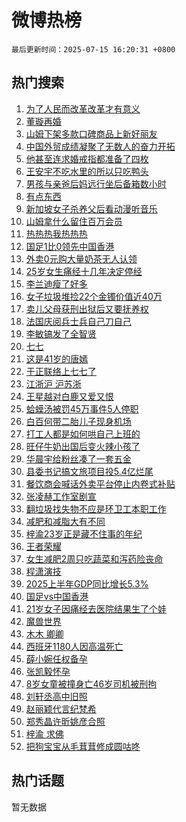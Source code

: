 # 微博热榜

`最后更新时间：2025-07-15 16:20:31 +0800`

## 热门搜索

1. [为了人民而改革改革才有意义](https://m.weibo.cn/search?containerid=100103type%3D1%26t%3D10%26q%3D%23%E4%B8%BA%E4%BA%86%E4%BA%BA%E6%B0%91%E8%80%8C%E6%94%B9%E9%9D%A9%E6%94%B9%E9%9D%A9%E6%89%8D%E6%9C%89%E6%84%8F%E4%B9%89%23&stream_entry_id=51&isnewpage=1&extparam=seat%3D1%26dgr%3D0%26filter_type%3Drealtimehot%26stream_entry_id%3D51%26c_type%3D51%26q%3D%2523%25E4%25B8%25BA%25E4%25BA%2586%25E4%25BA%25BA%25E6%25B0%2591%25E8%2580%258C%25E6%2594%25B9%25E9%259D%25A9%25E6%2594%25B9%25E9%259D%25A9%25E6%2589%258D%25E6%259C%2589%25E6%2584%258F%25E4%25B9%2589%2523%26pos%3D0%26cate%3D10103%26display_time%3D1752567630%26pre_seqid%3D17525676303220056884)
1. [董璇再婚](https://m.weibo.cn/search?containerid=100103type%3D1%26t%3D10%26q%3D%E8%91%A3%E7%92%87%E5%86%8D%E5%A9%9A&stream_entry_id=31&isnewpage=1&extparam=seat%3D1%26filter_type%3Drealtimehot%26pos%3D0%26c_type%3D31%26flag%3D1%26cate%3D5001%26dgr%3D0%26band_rank%3D1%26stream_entry_id%3D31%26realpos%3D1%26q%3D%25E8%2591%25A3%25E7%2592%2587%25E5%2586%258D%25E5%25A9%259A%26lcate%3D5001%26display_time%3D1752567630%26pre_seqid%3D17525676303220056884)
1. [山姆下架多款口碑商品上新好丽友](https://m.weibo.cn/search?containerid=100103type%3D1%26t%3D10%26q%3D%23%E5%B1%B1%E5%A7%86%E4%B8%8B%E6%9E%B6%E5%A4%9A%E6%AC%BE%E5%8F%A3%E7%A2%91%E5%95%86%E5%93%81%E4%B8%8A%E6%96%B0%E5%A5%BD%E4%B8%BD%E5%8F%8B%23&stream_entry_id=31&isnewpage=1&extparam=seat%3D1%26filter_type%3Drealtimehot%26pos%3D1%26c_type%3D31%26flag%3D2%26cate%3D5001%26dgr%3D0%26band_rank%3D2%26stream_entry_id%3D31%26realpos%3D2%26q%3D%2523%25E5%25B1%25B1%25E5%25A7%2586%25E4%25B8%258B%25E6%259E%25B6%25E5%25A4%259A%25E6%25AC%25BE%25E5%258F%25A3%25E7%25A2%2591%25E5%2595%2586%25E5%2593%2581%25E4%25B8%258A%25E6%2596%25B0%25E5%25A5%25BD%25E4%25B8%25BD%25E5%258F%258B%2523%26lcate%3D5001%26display_time%3D1752567630%26pre_seqid%3D17525676303220056884)
1. [中国外贸成绩凝聚了无数人的奋力开拓](https://m.weibo.cn/search?containerid=100103type%3D1%26t%3D10%26q%3D%23%E4%B8%AD%E5%9B%BD%E5%A4%96%E8%B4%B8%E6%88%90%E7%BB%A9%E5%87%9D%E8%81%9A%E4%BA%86%E6%97%A0%E6%95%B0%E4%BA%BA%E7%9A%84%E5%A5%8B%E5%8A%9B%E5%BC%80%E6%8B%93%23&stream_entry_id=31&isnewpage=1&extparam=seat%3D1%26filter_type%3Drealtimehot%26pos%3D2%26c_type%3D31%26flag%3D0%26cate%3D5001%26dgr%3D0%26band_rank%3D3%26stream_entry_id%3D31%26realpos%3D3%26q%3D%2523%25E4%25B8%25AD%25E5%259B%25BD%25E5%25A4%2596%25E8%25B4%25B8%25E6%2588%2590%25E7%25BB%25A9%25E5%2587%259D%25E8%2581%259A%25E4%25BA%2586%25E6%2597%25A0%25E6%2595%25B0%25E4%25BA%25BA%25E7%259A%2584%25E5%25A5%258B%25E5%258A%259B%25E5%25BC%2580%25E6%258B%2593%2523%26lcate%3D5001%26display_time%3D1752567630%26pre_seqid%3D17525676303220056884)
1. [他甚至连求婚戒指都准备了四枚](https://m.weibo.cn/search?containerid=100103type%3D1%26t%3D10%26q%3D%E4%BB%96%E7%94%9A%E8%87%B3%E8%BF%9E%E6%B1%82%E5%A9%9A%E6%88%92%E6%8C%87%E9%83%BD%E5%87%86%E5%A4%87%E4%BA%86%E5%9B%9B%E6%9E%9A&stream_entry_id=31&isnewpage=1&extparam=seat%3D1%26filter_type%3Drealtimehot%26pos%3D3%26c_type%3D31%26flag%3D2%26cate%3D5001%26dgr%3D0%26band_rank%3D4%26stream_entry_id%3D31%26realpos%3D4%26q%3D%25E4%25BB%2596%25E7%2594%259A%25E8%2587%25B3%25E8%25BF%259E%25E6%25B1%2582%25E5%25A9%259A%25E6%2588%2592%25E6%258C%2587%25E9%2583%25BD%25E5%2587%2586%25E5%25A4%2587%25E4%25BA%2586%25E5%259B%259B%25E6%259E%259A%26lcate%3D5001%26display_time%3D1752567630%26pre_seqid%3D17525676303220056884)
1. [王安宇不吃水里的所以只吃鸭头](https://m.weibo.cn/search?containerid=100103type%3D1%26t%3D10%26q%3D%23%E7%8E%8B%E5%AE%89%E5%AE%87%E4%B8%8D%E5%90%83%E6%B0%B4%E9%87%8C%E7%9A%84%E6%89%80%E4%BB%A5%E5%8F%AA%E5%90%83%E9%B8%AD%E5%A4%B4%23&stream_entry_id=31&isnewpage=1&extparam=seat%3D1%26filter_type%3Drealtimehot%26pos%3D4%26c_type%3D31%26flag%3D2%26cate%3D5001%26dgr%3D0%26band_rank%3D5%26stream_entry_id%3D31%26realpos%3D5%26q%3D%2523%25E7%258E%258B%25E5%25AE%2589%25E5%25AE%2587%25E4%25B8%258D%25E5%2590%2583%25E6%25B0%25B4%25E9%2587%258C%25E7%259A%2584%25E6%2589%2580%25E4%25BB%25A5%25E5%258F%25AA%25E5%2590%2583%25E9%25B8%25AD%25E5%25A4%25B4%2523%26lcate%3D5001%26display_time%3D1752567630%26pre_seqid%3D17525676303220056884)
1. [男孩与亲爸后妈远行坐后备箱数小时](https://m.weibo.cn/search?containerid=100103type%3D1%26t%3D10%26q%3D%23%E7%94%B7%E5%AD%A9%E4%B8%8E%E4%BA%B2%E7%88%B8%E5%90%8E%E5%A6%88%E8%BF%9C%E8%A1%8C%E5%9D%90%E5%90%8E%E5%A4%87%E7%AE%B1%E6%95%B0%E5%B0%8F%E6%97%B6%23&stream_entry_id=31&isnewpage=1&extparam=seat%3D1%26filter_type%3Drealtimehot%26pos%3D5%26c_type%3D31%26flag%3D1%26cate%3D5001%26dgr%3D0%26band_rank%3D6%26stream_entry_id%3D31%26realpos%3D6%26q%3D%2523%25E7%2594%25B7%25E5%25AD%25A9%25E4%25B8%258E%25E4%25BA%25B2%25E7%2588%25B8%25E5%2590%258E%25E5%25A6%2588%25E8%25BF%259C%25E8%25A1%258C%25E5%259D%2590%25E5%2590%258E%25E5%25A4%2587%25E7%25AE%25B1%25E6%2595%25B0%25E5%25B0%258F%25E6%2597%25B6%2523%26lcate%3D5001%26display_time%3D1752567630%26pre_seqid%3D17525676303220056884)
1. [有点东西](https://m.weibo.cn/search?containerid=100103type%3D1%26t%3D10%26q%3D%23%E6%9C%89%E7%82%B9%E4%B8%9C%E8%A5%BF%23&stream_entry_id=31&isnewpage=1&extparam=seat%3D1%26lcate%3D5001%26pos%3D6%26c_type%3D31%26cate%3D5001%26dgr%3D0%26band_rank%3D7%26stream_entry_id%3D31%26filter_type%3Drealtimehot%26q%3D%2523%25E6%259C%2589%25E7%2582%25B9%25E4%25B8%259C%25E8%25A5%25BF%2523%26adid%3D293748%26is_ad_pos%3D1%26display_time%3D1752567630%26pre_seqid%3D17525676303220056884)
1. [新加坡女子杀养父后看动漫听音乐](https://m.weibo.cn/search?containerid=100103type%3D1%26t%3D10%26q%3D%23%E6%96%B0%E5%8A%A0%E5%9D%A1%E5%A5%B3%E5%AD%90%E6%9D%80%E5%85%BB%E7%88%B6%E5%90%8E%E7%9C%8B%E5%8A%A8%E6%BC%AB%E5%90%AC%E9%9F%B3%E4%B9%90%23&stream_entry_id=31&isnewpage=1&extparam=seat%3D1%26filter_type%3Drealtimehot%26pos%3D7%26c_type%3D31%26flag%3D0%26cate%3D5001%26dgr%3D0%26band_rank%3D7%26stream_entry_id%3D31%26realpos%3D7%26q%3D%2523%25E6%2596%25B0%25E5%258A%25A0%25E5%259D%25A1%25E5%25A5%25B3%25E5%25AD%2590%25E6%259D%2580%25E5%2585%25BB%25E7%2588%25B6%25E5%2590%258E%25E7%259C%258B%25E5%258A%25A8%25E6%25BC%25AB%25E5%2590%25AC%25E9%259F%25B3%25E4%25B9%2590%2523%26lcate%3D5001%26display_time%3D1752567630%26pre_seqid%3D17525676303220056884)
1. [山姆拿什么留住百万会员](https://m.weibo.cn/search?containerid=100103type%3D1%26t%3D10%26q%3D%23%E5%B1%B1%E5%A7%86%E6%8B%BF%E4%BB%80%E4%B9%88%E7%95%99%E4%BD%8F%E7%99%BE%E4%B8%87%E4%BC%9A%E5%91%98%23&stream_entry_id=31&isnewpage=1&extparam=seat%3D1%26filter_type%3Drealtimehot%26pos%3D8%26c_type%3D31%26flag%3D1%26cate%3D5001%26dgr%3D0%26band_rank%3D8%26stream_entry_id%3D31%26realpos%3D8%26q%3D%2523%25E5%25B1%25B1%25E5%25A7%2586%25E6%258B%25BF%25E4%25BB%2580%25E4%25B9%2588%25E7%2595%2599%25E4%25BD%258F%25E7%2599%25BE%25E4%25B8%2587%25E4%25BC%259A%25E5%2591%2598%2523%26lcate%3D5001%26display_time%3D1752567630%26pre_seqid%3D17525676303220056884)
1. [热热热我热热热](https://m.weibo.cn/search?containerid=100103type%3D1%26t%3D10%26q%3D%23%E7%83%AD%E7%83%AD%E7%83%AD%E6%88%91%E7%83%AD%E7%83%AD%E7%83%AD%23&stream_entry_id=31&isnewpage=1&extparam=seat%3D1%26filter_type%3Drealtimehot%26pos%3D9%26c_type%3D31%26flag%3D0%26cate%3D5001%26dgr%3D0%26band_rank%3D9%26stream_entry_id%3D31%26realpos%3D9%26q%3D%2523%25E7%2583%25AD%25E7%2583%25AD%25E7%2583%25AD%25E6%2588%2591%25E7%2583%25AD%25E7%2583%25AD%25E7%2583%25AD%2523%26lcate%3D5001%26display_time%3D1752567630%26pre_seqid%3D17525676303220056884)
1. [国足1比0领先中国香港](https://m.weibo.cn/search?containerid=100103type%3D1%26t%3D10%26q%3D%23%E5%9B%BD%E8%B6%B31%E6%AF%940%E9%A2%86%E5%85%88%E4%B8%AD%E5%9B%BD%E9%A6%99%E6%B8%AF%23&stream_entry_id=31&isnewpage=1&extparam=seat%3D1%26filter_type%3Drealtimehot%26pos%3D10%26c_type%3D31%26flag%3D1%26cate%3D5001%26dgr%3D0%26band_rank%3D10%26stream_entry_id%3D31%26realpos%3D10%26q%3D%2523%25E5%259B%25BD%25E8%25B6%25B31%25E6%25AF%25940%25E9%25A2%2586%25E5%2585%2588%25E4%25B8%25AD%25E5%259B%25BD%25E9%25A6%2599%25E6%25B8%25AF%2523%26lcate%3D5001%26display_time%3D1752567630%26pre_seqid%3D17525676303220056884)
1. [外卖0元购大量奶茶无人认领](https://m.weibo.cn/search?containerid=100103type%3D1%26t%3D10%26q%3D%23%E5%A4%96%E5%8D%960%E5%85%83%E8%B4%AD%E5%A4%A7%E9%87%8F%E5%A5%B6%E8%8C%B6%E6%97%A0%E4%BA%BA%E8%AE%A4%E9%A2%86%23&stream_entry_id=31&isnewpage=1&extparam=seat%3D1%26filter_type%3Drealtimehot%26pos%3D11%26c_type%3D31%26flag%3D0%26cate%3D5001%26dgr%3D0%26band_rank%3D11%26stream_entry_id%3D31%26realpos%3D11%26q%3D%2523%25E5%25A4%2596%25E5%258D%25960%25E5%2585%2583%25E8%25B4%25AD%25E5%25A4%25A7%25E9%2587%258F%25E5%25A5%25B6%25E8%258C%25B6%25E6%2597%25A0%25E4%25BA%25BA%25E8%25AE%25A4%25E9%25A2%2586%2523%26lcate%3D5001%26display_time%3D1752567630%26pre_seqid%3D17525676303220056884)
1. [25岁女生痛经十几年决定停经](https://m.weibo.cn/search?containerid=100103type%3D1%26t%3D10%26q%3D%2325%E5%B2%81%E5%A5%B3%E7%94%9F%E7%97%9B%E7%BB%8F%E5%8D%81%E5%87%A0%E5%B9%B4%E5%86%B3%E5%AE%9A%E5%81%9C%E7%BB%8F%23&stream_entry_id=31&isnewpage=1&extparam=seat%3D1%26filter_type%3Drealtimehot%26pos%3D12%26c_type%3D31%26flag%3D0%26cate%3D5001%26dgr%3D0%26band_rank%3D12%26stream_entry_id%3D31%26realpos%3D12%26q%3D%252325%25E5%25B2%2581%25E5%25A5%25B3%25E7%2594%259F%25E7%2597%259B%25E7%25BB%258F%25E5%258D%2581%25E5%2587%25A0%25E5%25B9%25B4%25E5%2586%25B3%25E5%25AE%259A%25E5%2581%259C%25E7%25BB%258F%2523%26lcate%3D5001%26display_time%3D1752567630%26pre_seqid%3D17525676303220056884)
1. [李兰迪瘦了好多](https://m.weibo.cn/search?containerid=100103type%3D1%26t%3D10%26q%3D%23%E6%9D%8E%E5%85%B0%E8%BF%AA%E7%98%A6%E4%BA%86%E5%A5%BD%E5%A4%9A%23&stream_entry_id=31&isnewpage=1&extparam=seat%3D1%26filter_type%3Drealtimehot%26pos%3D13%26c_type%3D31%26flag%3D1%26cate%3D5001%26dgr%3D0%26band_rank%3D13%26stream_entry_id%3D31%26realpos%3D13%26q%3D%2523%25E6%259D%258E%25E5%2585%25B0%25E8%25BF%25AA%25E7%2598%25A6%25E4%25BA%2586%25E5%25A5%25BD%25E5%25A4%259A%2523%26lcate%3D5001%26display_time%3D1752567630%26pre_seqid%3D17525676303220056884)
1. [女子垃圾堆捡22个金镯价值近40万](https://m.weibo.cn/search?containerid=100103type%3D1%26t%3D10%26q%3D%23%E5%A5%B3%E5%AD%90%E5%9E%83%E5%9C%BE%E5%A0%86%E6%8D%A122%E4%B8%AA%E9%87%91%E9%95%AF%E4%BB%B7%E5%80%BC%E8%BF%9140%E4%B8%87%23&stream_entry_id=31&isnewpage=1&extparam=seat%3D1%26filter_type%3Drealtimehot%26pos%3D14%26c_type%3D31%26flag%3D1%26cate%3D5001%26dgr%3D0%26band_rank%3D14%26stream_entry_id%3D31%26realpos%3D14%26q%3D%2523%25E5%25A5%25B3%25E5%25AD%2590%25E5%259E%2583%25E5%259C%25BE%25E5%25A0%2586%25E6%258D%25A122%25E4%25B8%25AA%25E9%2587%2591%25E9%2595%25AF%25E4%25BB%25B7%25E5%2580%25BC%25E8%25BF%259140%25E4%25B8%2587%2523%26lcate%3D5001%26display_time%3D1752567630%26pre_seqid%3D17525676303220056884)
1. [卖儿父母获刑出狱后又要抚养权](https://m.weibo.cn/search?containerid=100103type%3D1%26t%3D10%26q%3D%23%E5%8D%96%E5%84%BF%E7%88%B6%E6%AF%8D%E8%8E%B7%E5%88%91%E5%87%BA%E7%8B%B1%E5%90%8E%E5%8F%88%E8%A6%81%E6%8A%9A%E5%85%BB%E6%9D%83%23&stream_entry_id=31&isnewpage=1&extparam=seat%3D1%26filter_type%3Drealtimehot%26pos%3D15%26c_type%3D31%26flag%3D1%26cate%3D5001%26dgr%3D0%26band_rank%3D15%26stream_entry_id%3D31%26realpos%3D15%26q%3D%2523%25E5%258D%2596%25E5%2584%25BF%25E7%2588%25B6%25E6%25AF%258D%25E8%258E%25B7%25E5%2588%2591%25E5%2587%25BA%25E7%258B%25B1%25E5%2590%258E%25E5%258F%2588%25E8%25A6%2581%25E6%258A%259A%25E5%2585%25BB%25E6%259D%2583%2523%26lcate%3D5001%26display_time%3D1752567630%26pre_seqid%3D17525676303220056884)
1. [法国庆阅兵士兵自己刀自己](https://m.weibo.cn/search?containerid=100103type%3D1%26t%3D10%26q%3D%23%E6%B3%95%E5%9B%BD%E5%BA%86%E9%98%85%E5%85%B5%E5%A3%AB%E5%85%B5%E8%87%AA%E5%B7%B1%E5%88%80%E8%87%AA%E5%B7%B1%23&stream_entry_id=31&isnewpage=1&extparam=seat%3D1%26filter_type%3Drealtimehot%26pos%3D16%26c_type%3D31%26flag%3D1%26cate%3D5001%26dgr%3D0%26band_rank%3D16%26stream_entry_id%3D31%26realpos%3D16%26q%3D%2523%25E6%25B3%2595%25E5%259B%25BD%25E5%25BA%2586%25E9%2598%2585%25E5%2585%25B5%25E5%25A3%25AB%25E5%2585%25B5%25E8%2587%25AA%25E5%25B7%25B1%25E5%2588%2580%25E8%2587%25AA%25E5%25B7%25B1%2523%26lcate%3D5001%26display_time%3D1752567630%26pre_seqid%3D17525676303220056884)
1. [李敏镐发了全智贤](https://m.weibo.cn/search?containerid=100103type%3D1%26t%3D10%26q%3D%E6%9D%8E%E6%95%8F%E9%95%90%E5%8F%91%E4%BA%86%E5%85%A8%E6%99%BA%E8%B4%A4&stream_entry_id=31&isnewpage=1&extparam=seat%3D1%26filter_type%3Drealtimehot%26pos%3D17%26c_type%3D31%26flag%3D2%26cate%3D5001%26dgr%3D0%26band_rank%3D17%26stream_entry_id%3D31%26realpos%3D17%26q%3D%25E6%259D%258E%25E6%2595%258F%25E9%2595%2590%25E5%258F%2591%25E4%25BA%2586%25E5%2585%25A8%25E6%2599%25BA%25E8%25B4%25A4%26lcate%3D5001%26display_time%3D1752567630%26pre_seqid%3D17525676303220056884)
1. [七七](https://m.weibo.cn/search?containerid=100103type%3D1%26t%3D10%26q%3D%E4%B8%83%E4%B8%83&stream_entry_id=31&isnewpage=1&extparam=seat%3D1%26filter_type%3Drealtimehot%26pos%3D18%26c_type%3D31%26flag%3D0%26cate%3D5001%26dgr%3D0%26band_rank%3D18%26stream_entry_id%3D31%26realpos%3D18%26q%3D%25E4%25B8%2583%25E4%25B8%2583%26lcate%3D5001%26display_time%3D1752567630%26pre_seqid%3D17525676303220056884)
1. [这是41岁的唐嫣](https://m.weibo.cn/search?containerid=100103type%3D1%26t%3D10%26q%3D%23%E8%BF%99%E6%98%AF41%E5%B2%81%E7%9A%84%E5%94%90%E5%AB%A3%23&stream_entry_id=31&isnewpage=1&extparam=seat%3D1%26filter_type%3Drealtimehot%26pos%3D19%26c_type%3D31%26flag%3D0%26cate%3D5001%26dgr%3D0%26band_rank%3D19%26stream_entry_id%3D31%26realpos%3D19%26q%3D%2523%25E8%25BF%2599%25E6%2598%25AF41%25E5%25B2%2581%25E7%259A%2584%25E5%2594%2590%25E5%25AB%25A3%2523%26lcate%3D5001%26display_time%3D1752567630%26pre_seqid%3D17525676303220056884)
1. [于正联络上七七了](https://m.weibo.cn/search?containerid=100103type%3D1%26t%3D10%26q%3D%23%E4%BA%8E%E6%AD%A3%E8%81%94%E7%BB%9C%E4%B8%8A%E4%B8%83%E4%B8%83%E4%BA%86%23&stream_entry_id=31&isnewpage=1&extparam=seat%3D1%26filter_type%3Drealtimehot%26pos%3D20%26c_type%3D31%26flag%3D0%26cate%3D5001%26dgr%3D0%26band_rank%3D20%26stream_entry_id%3D31%26realpos%3D20%26q%3D%2523%25E4%25BA%258E%25E6%25AD%25A3%25E8%2581%2594%25E7%25BB%259C%25E4%25B8%258A%25E4%25B8%2583%25E4%25B8%2583%25E4%25BA%2586%2523%26lcate%3D5001%26display_time%3D1752567630%26pre_seqid%3D17525676303220056884)
1. [江浙沪 沪苏浙](https://m.weibo.cn/search?containerid=100103type%3D1%26t%3D10%26q%3D%E6%B1%9F%E6%B5%99%E6%B2%AA+%E6%B2%AA%E8%8B%8F%E6%B5%99&stream_entry_id=31&isnewpage=1&extparam=seat%3D1%26filter_type%3Drealtimehot%26pos%3D21%26c_type%3D31%26flag%3D0%26cate%3D5001%26dgr%3D0%26band_rank%3D21%26stream_entry_id%3D31%26realpos%3D21%26q%3D%25E6%25B1%259F%25E6%25B5%2599%25E6%25B2%25AA%2520%25E6%25B2%25AA%25E8%258B%258F%25E6%25B5%2599%26lcate%3D5001%26display_time%3D1752567630%26pre_seqid%3D17525676303220056884)
1. [王星越对白鹿又爱又恨](https://m.weibo.cn/search?containerid=100103type%3D1%26t%3D10%26q%3D%E7%8E%8B%E6%98%9F%E8%B6%8A%E5%AF%B9%E7%99%BD%E9%B9%BF%E5%8F%88%E7%88%B1%E5%8F%88%E6%81%A8&stream_entry_id=31&isnewpage=1&extparam=seat%3D1%26filter_type%3Drealtimehot%26pos%3D22%26c_type%3D31%26flag%3D0%26cate%3D5001%26dgr%3D0%26band_rank%3D22%26stream_entry_id%3D31%26realpos%3D22%26q%3D%25E7%258E%258B%25E6%2598%259F%25E8%25B6%258A%25E5%25AF%25B9%25E7%2599%25BD%25E9%25B9%25BF%25E5%258F%2588%25E7%2588%25B1%25E5%258F%2588%25E6%2581%25A8%26lcate%3D5001%26display_time%3D1752567630%26pre_seqid%3D17525676303220056884)
1. [蛤蟆汤被罚45万事件5人停职](https://m.weibo.cn/search?containerid=100103type%3D1%26t%3D10%26q%3D%23%E8%9B%A4%E8%9F%86%E6%B1%A4%E8%A2%AB%E7%BD%9A45%E4%B8%87%E4%BA%8B%E4%BB%B65%E4%BA%BA%E5%81%9C%E8%81%8C%23&stream_entry_id=31&isnewpage=1&extparam=seat%3D1%26filter_type%3Drealtimehot%26pos%3D23%26c_type%3D31%26flag%3D0%26cate%3D5001%26dgr%3D0%26band_rank%3D23%26stream_entry_id%3D31%26realpos%3D23%26q%3D%2523%25E8%259B%25A4%25E8%259F%2586%25E6%25B1%25A4%25E8%25A2%25AB%25E7%25BD%259A45%25E4%25B8%2587%25E4%25BA%258B%25E4%25BB%25B65%25E4%25BA%25BA%25E5%2581%259C%25E8%2581%258C%2523%26lcate%3D5001%26display_time%3D1752567630%26pre_seqid%3D17525676303220056884)
1. [白百何带二胎儿子现身机场](https://m.weibo.cn/search?containerid=100103type%3D1%26t%3D10%26q%3D%E7%99%BD%E7%99%BE%E4%BD%95%E5%B8%A6%E4%BA%8C%E8%83%8E%E5%84%BF%E5%AD%90%E7%8E%B0%E8%BA%AB%E6%9C%BA%E5%9C%BA&stream_entry_id=31&isnewpage=1&extparam=seat%3D1%26filter_type%3Drealtimehot%26pos%3D24%26c_type%3D31%26flag%3D1%26cate%3D5001%26dgr%3D0%26band_rank%3D24%26stream_entry_id%3D31%26realpos%3D24%26q%3D%25E7%2599%25BD%25E7%2599%25BE%25E4%25BD%2595%25E5%25B8%25A6%25E4%25BA%258C%25E8%2583%258E%25E5%2584%25BF%25E5%25AD%2590%25E7%258E%25B0%25E8%25BA%25AB%25E6%259C%25BA%25E5%259C%25BA%26lcate%3D5001%26display_time%3D1752567630%26pre_seqid%3D17525676303220056884)
1. [打工人都是如何哄自己上班的](https://m.weibo.cn/search?containerid=100103type%3D1%26t%3D10%26q%3D%E6%89%93%E5%B7%A5%E4%BA%BA%E9%83%BD%E6%98%AF%E5%A6%82%E4%BD%95%E5%93%84%E8%87%AA%E5%B7%B1%E4%B8%8A%E7%8F%AD%E7%9A%84&stream_entry_id=31&isnewpage=1&extparam=seat%3D1%26filter_type%3Drealtimehot%26pos%3D25%26c_type%3D31%26flag%3D1%26cate%3D5001%26dgr%3D0%26band_rank%3D25%26stream_entry_id%3D31%26realpos%3D25%26q%3D%25E6%2589%2593%25E5%25B7%25A5%25E4%25BA%25BA%25E9%2583%25BD%25E6%2598%25AF%25E5%25A6%2582%25E4%25BD%2595%25E5%2593%2584%25E8%2587%25AA%25E5%25B7%25B1%25E4%25B8%258A%25E7%258F%25AD%25E7%259A%2584%26lcate%3D5001%26display_time%3D1752567630%26pre_seqid%3D17525676303220056884)
1. [旺仔牛奶出国后变火辣小孩了](https://m.weibo.cn/search?containerid=100103type%3D1%26t%3D10%26q%3D%E6%97%BA%E4%BB%94%E7%89%9B%E5%A5%B6%E5%87%BA%E5%9B%BD%E5%90%8E%E5%8F%98%E7%81%AB%E8%BE%A3%E5%B0%8F%E5%AD%A9%E4%BA%86&stream_entry_id=31&isnewpage=1&extparam=seat%3D1%26filter_type%3Drealtimehot%26pos%3D26%26c_type%3D31%26flag%3D0%26cate%3D5001%26dgr%3D0%26band_rank%3D26%26stream_entry_id%3D31%26realpos%3D26%26q%3D%25E6%2597%25BA%25E4%25BB%2594%25E7%2589%259B%25E5%25A5%25B6%25E5%2587%25BA%25E5%259B%25BD%25E5%2590%258E%25E5%258F%2598%25E7%2581%25AB%25E8%25BE%25A3%25E5%25B0%258F%25E5%25AD%25A9%25E4%25BA%2586%26lcate%3D5001%26display_time%3D1752567630%26pre_seqid%3D17525676303220056884)
1. [华晨宇给粉丝凑了一套五金](https://m.weibo.cn/search?containerid=100103type%3D1%26t%3D10%26q%3D%E5%8D%8E%E6%99%A8%E5%AE%87%E7%BB%99%E7%B2%89%E4%B8%9D%E5%87%91%E4%BA%86%E4%B8%80%E5%A5%97%E4%BA%94%E9%87%91&stream_entry_id=31&isnewpage=1&extparam=seat%3D1%26filter_type%3Drealtimehot%26pos%3D27%26c_type%3D31%26flag%3D1%26cate%3D5001%26dgr%3D0%26band_rank%3D27%26stream_entry_id%3D31%26realpos%3D27%26q%3D%25E5%258D%258E%25E6%2599%25A8%25E5%25AE%2587%25E7%25BB%2599%25E7%25B2%2589%25E4%25B8%259D%25E5%2587%2591%25E4%25BA%2586%25E4%25B8%2580%25E5%25A5%2597%25E4%25BA%2594%25E9%2587%2591%26lcate%3D5001%26display_time%3D1752567630%26pre_seqid%3D17525676303220056884)
1. [县委书记搞文旅项目投5.4亿烂尾](https://m.weibo.cn/search?containerid=100103type%3D1%26t%3D10%26q%3D%23%E5%8E%BF%E5%A7%94%E4%B9%A6%E8%AE%B0%E6%90%9E%E6%96%87%E6%97%85%E9%A1%B9%E7%9B%AE%E6%8A%955.4%E4%BA%BF%E7%83%82%E5%B0%BE%23&stream_entry_id=31&isnewpage=1&extparam=seat%3D1%26filter_type%3Drealtimehot%26pos%3D28%26c_type%3D31%26flag%3D0%26cate%3D5001%26dgr%3D0%26band_rank%3D28%26stream_entry_id%3D31%26realpos%3D28%26q%3D%2523%25E5%258E%25BF%25E5%25A7%2594%25E4%25B9%25A6%25E8%25AE%25B0%25E6%2590%259E%25E6%2596%2587%25E6%2597%2585%25E9%25A1%25B9%25E7%259B%25AE%25E6%258A%25955.4%25E4%25BA%25BF%25E7%2583%2582%25E5%25B0%25BE%2523%26lcate%3D5001%26display_time%3D1752567630%26pre_seqid%3D17525676303220056884)
1. [餐饮商会喊话外卖平台停止内卷式补贴](https://m.weibo.cn/search?containerid=100103type%3D1%26t%3D10%26q%3D%23%E9%A4%90%E9%A5%AE%E5%95%86%E4%BC%9A%E5%96%8A%E8%AF%9D%E5%A4%96%E5%8D%96%E5%B9%B3%E5%8F%B0%E5%81%9C%E6%AD%A2%E5%86%85%E5%8D%B7%E5%BC%8F%E8%A1%A5%E8%B4%B4%23&stream_entry_id=31&isnewpage=1&extparam=seat%3D1%26filter_type%3Drealtimehot%26pos%3D29%26c_type%3D31%26flag%3D1%26cate%3D5001%26dgr%3D0%26band_rank%3D29%26stream_entry_id%3D31%26realpos%3D29%26q%3D%2523%25E9%25A4%2590%25E9%25A5%25AE%25E5%2595%2586%25E4%25BC%259A%25E5%2596%258A%25E8%25AF%259D%25E5%25A4%2596%25E5%258D%2596%25E5%25B9%25B3%25E5%258F%25B0%25E5%2581%259C%25E6%25AD%25A2%25E5%2586%2585%25E5%258D%25B7%25E5%25BC%258F%25E8%25A1%25A5%25E8%25B4%25B4%2523%26lcate%3D5001%26display_time%3D1752567630%26pre_seqid%3D17525676303220056884)
1. [张凌赫工作室剧宣](https://m.weibo.cn/search?containerid=100103type%3D1%26t%3D10%26q%3D%E5%BC%A0%E5%87%8C%E8%B5%AB%E5%B7%A5%E4%BD%9C%E5%AE%A4%E5%89%A7%E5%AE%A3&stream_entry_id=31&isnewpage=1&extparam=seat%3D1%26filter_type%3Drealtimehot%26pos%3D30%26c_type%3D31%26flag%3D1%26cate%3D5001%26dgr%3D0%26band_rank%3D30%26stream_entry_id%3D31%26realpos%3D30%26q%3D%25E5%25BC%25A0%25E5%2587%258C%25E8%25B5%25AB%25E5%25B7%25A5%25E4%25BD%259C%25E5%25AE%25A4%25E5%2589%25A7%25E5%25AE%25A3%26lcate%3D5001%26display_time%3D1752567630%26pre_seqid%3D17525676303220056884)
1. [翻垃圾找失物不应是环卫工本职工作](https://m.weibo.cn/search?containerid=100103type%3D1%26t%3D10%26q%3D%23%E7%BF%BB%E5%9E%83%E5%9C%BE%E6%89%BE%E5%A4%B1%E7%89%A9%E4%B8%8D%E5%BA%94%E6%98%AF%E7%8E%AF%E5%8D%AB%E5%B7%A5%E6%9C%AC%E8%81%8C%E5%B7%A5%E4%BD%9C%23&stream_entry_id=31&isnewpage=1&extparam=seat%3D1%26filter_type%3Drealtimehot%26pos%3D31%26c_type%3D31%26flag%3D1%26cate%3D5001%26dgr%3D0%26band_rank%3D31%26stream_entry_id%3D31%26realpos%3D31%26q%3D%2523%25E7%25BF%25BB%25E5%259E%2583%25E5%259C%25BE%25E6%2589%25BE%25E5%25A4%25B1%25E7%2589%25A9%25E4%25B8%258D%25E5%25BA%2594%25E6%2598%25AF%25E7%258E%25AF%25E5%258D%25AB%25E5%25B7%25A5%25E6%259C%25AC%25E8%2581%258C%25E5%25B7%25A5%25E4%25BD%259C%2523%26lcate%3D5001%26display_time%3D1752567630%26pre_seqid%3D17525676303220056884)
1. [减肥和减脂大有不同](https://m.weibo.cn/search?containerid=100103type%3D1%26t%3D10%26q%3D%23%E5%87%8F%E8%82%A5%E5%92%8C%E5%87%8F%E8%84%82%E5%A4%A7%E6%9C%89%E4%B8%8D%E5%90%8C%23&stream_entry_id=31&isnewpage=1&extparam=seat%3D1%26filter_type%3Drealtimehot%26pos%3D32%26c_type%3D31%26flag%3D1%26cate%3D5001%26dgr%3D0%26band_rank%3D32%26stream_entry_id%3D31%26realpos%3D32%26q%3D%2523%25E5%2587%258F%25E8%2582%25A5%25E5%2592%258C%25E5%2587%258F%25E8%2584%2582%25E5%25A4%25A7%25E6%259C%2589%25E4%25B8%258D%25E5%2590%258C%2523%26lcate%3D5001%26display_time%3D1752567630%26pre_seqid%3D17525676303220056884)
1. [梓渝23岁正是藏不住事的年纪](https://m.weibo.cn/search?containerid=100103type%3D1%26t%3D10%26q%3D%E6%A2%93%E6%B8%9D23%E5%B2%81%E6%AD%A3%E6%98%AF%E8%97%8F%E4%B8%8D%E4%BD%8F%E4%BA%8B%E7%9A%84%E5%B9%B4%E7%BA%AA&stream_entry_id=31&isnewpage=1&extparam=seat%3D1%26filter_type%3Drealtimehot%26pos%3D33%26c_type%3D31%26flag%3D0%26cate%3D5001%26dgr%3D0%26band_rank%3D33%26stream_entry_id%3D31%26realpos%3D33%26q%3D%25E6%25A2%2593%25E6%25B8%259D23%25E5%25B2%2581%25E6%25AD%25A3%25E6%2598%25AF%25E8%2597%258F%25E4%25B8%258D%25E4%25BD%258F%25E4%25BA%258B%25E7%259A%2584%25E5%25B9%25B4%25E7%25BA%25AA%26lcate%3D5001%26display_time%3D1752567630%26pre_seqid%3D17525676303220056884)
1. [王者荣耀](https://m.weibo.cn/search?containerid=100103type%3D1%26t%3D10%26q%3D%E7%8E%8B%E8%80%85%E8%8D%A3%E8%80%80&stream_entry_id=31&isnewpage=1&extparam=seat%3D1%26filter_type%3Drealtimehot%26pos%3D34%26c_type%3D31%26flag%3D0%26cate%3D5001%26dgr%3D0%26band_rank%3D34%26stream_entry_id%3D31%26realpos%3D34%26q%3D%25E7%258E%258B%25E8%2580%2585%25E8%258D%25A3%25E8%2580%2580%26lcate%3D5001%26display_time%3D1752567630%26pre_seqid%3D17525676303220056884)
1. [女生减肥2周只吃蔬菜和泻药险丧命](https://m.weibo.cn/search?containerid=100103type%3D1%26t%3D10%26q%3D%23%E5%A5%B3%E7%94%9F%E5%87%8F%E8%82%A52%E5%91%A8%E5%8F%AA%E5%90%83%E8%94%AC%E8%8F%9C%E5%92%8C%E6%B3%BB%E8%8D%AF%E9%99%A9%E4%B8%A7%E5%91%BD%23&stream_entry_id=31&isnewpage=1&extparam=seat%3D1%26filter_type%3Drealtimehot%26pos%3D35%26c_type%3D31%26flag%3D1%26cate%3D5001%26dgr%3D0%26band_rank%3D35%26stream_entry_id%3D31%26realpos%3D35%26q%3D%2523%25E5%25A5%25B3%25E7%2594%259F%25E5%2587%258F%25E8%2582%25A52%25E5%2591%25A8%25E5%258F%25AA%25E5%2590%2583%25E8%2594%25AC%25E8%258F%259C%25E5%2592%258C%25E6%25B3%25BB%25E8%258D%25AF%25E9%2599%25A9%25E4%25B8%25A7%25E5%2591%25BD%2523%26lcate%3D5001%26display_time%3D1752567630%26pre_seqid%3D17525676303220056884)
1. [程潇演技](https://m.weibo.cn/search?containerid=100103type%3D1%26t%3D10%26q%3D%E7%A8%8B%E6%BD%87%E6%BC%94%E6%8A%80&stream_entry_id=31&isnewpage=1&extparam=seat%3D1%26filter_type%3Drealtimehot%26pos%3D36%26c_type%3D31%26flag%3D0%26cate%3D5001%26dgr%3D0%26band_rank%3D36%26stream_entry_id%3D31%26realpos%3D36%26q%3D%25E7%25A8%258B%25E6%25BD%2587%25E6%25BC%2594%25E6%258A%2580%26lcate%3D5001%26display_time%3D1752567630%26pre_seqid%3D17525676303220056884)
1. [2025上半年GDP同比增长5.3%](https://m.weibo.cn/search?containerid=100103type%3D1%26t%3D10%26q%3D%232025%E4%B8%8A%E5%8D%8A%E5%B9%B4GDP%E5%90%8C%E6%AF%94%E5%A2%9E%E9%95%BF5.3%25%23&stream_entry_id=31&isnewpage=1&extparam=seat%3D1%26filter_type%3Drealtimehot%26pos%3D37%26c_type%3D31%26flag%3D0%26cate%3D5001%26dgr%3D0%26band_rank%3D37%26stream_entry_id%3D31%26realpos%3D37%26q%3D%25232025%25E4%25B8%258A%25E5%258D%258A%25E5%25B9%25B4GDP%25E5%2590%258C%25E6%25AF%2594%25E5%25A2%259E%25E9%2595%25BF5.3%2525%2523%26lcate%3D5001%26display_time%3D1752567630%26pre_seqid%3D17525676303220056884)
1. [国足vs中国香港](https://m.weibo.cn/search?containerid=100103type%3D1%26t%3D10%26q%3D%23%E5%9B%BD%E8%B6%B3vs%E4%B8%AD%E5%9B%BD%E9%A6%99%E6%B8%AF%23&stream_entry_id=31&isnewpage=1&extparam=seat%3D1%26filter_type%3Drealtimehot%26pos%3D38%26c_type%3D31%26flag%3D1%26cate%3D5001%26dgr%3D0%26band_rank%3D38%26stream_entry_id%3D31%26realpos%3D38%26q%3D%2523%25E5%259B%25BD%25E8%25B6%25B3vs%25E4%25B8%25AD%25E5%259B%25BD%25E9%25A6%2599%25E6%25B8%25AF%2523%26lcate%3D5001%26display_time%3D1752567630%26pre_seqid%3D17525676303220056884)
1. [21岁女子因痛经去医院结果生了个娃](https://m.weibo.cn/search?containerid=100103type%3D1%26t%3D10%26q%3D%2321%E5%B2%81%E5%A5%B3%E5%AD%90%E5%9B%A0%E7%97%9B%E7%BB%8F%E5%8E%BB%E5%8C%BB%E9%99%A2%E7%BB%93%E6%9E%9C%E7%94%9F%E4%BA%86%E4%B8%AA%E5%A8%83%23&stream_entry_id=31&isnewpage=1&extparam=seat%3D1%26filter_type%3Drealtimehot%26pos%3D39%26c_type%3D31%26flag%3D0%26cate%3D5001%26dgr%3D0%26band_rank%3D39%26stream_entry_id%3D31%26realpos%3D39%26q%3D%252321%25E5%25B2%2581%25E5%25A5%25B3%25E5%25AD%2590%25E5%259B%25A0%25E7%2597%259B%25E7%25BB%258F%25E5%258E%25BB%25E5%258C%25BB%25E9%2599%25A2%25E7%25BB%2593%25E6%259E%259C%25E7%2594%259F%25E4%25BA%2586%25E4%25B8%25AA%25E5%25A8%2583%2523%26lcate%3D5001%26display_time%3D1752567630%26pre_seqid%3D17525676303220056884)
1. [魔兽世界](https://m.weibo.cn/search?containerid=100103type%3D1%26t%3D10%26q%3D%E9%AD%94%E5%85%BD%E4%B8%96%E7%95%8C&stream_entry_id=31&isnewpage=1&extparam=seat%3D1%26filter_type%3Drealtimehot%26pos%3D40%26c_type%3D31%26flag%3D1%26cate%3D5001%26dgr%3D0%26band_rank%3D40%26stream_entry_id%3D31%26realpos%3D40%26q%3D%25E9%25AD%2594%25E5%2585%25BD%25E4%25B8%2596%25E7%2595%258C%26lcate%3D5001%26display_time%3D1752567630%26pre_seqid%3D17525676303220056884)
1. [木木 卿卿](https://m.weibo.cn/search?containerid=100103type%3D1%26t%3D10%26q%3D%E6%9C%A8%E6%9C%A8+%E5%8D%BF%E5%8D%BF&stream_entry_id=31&isnewpage=1&extparam=seat%3D1%26filter_type%3Drealtimehot%26pos%3D41%26c_type%3D31%26flag%3D0%26cate%3D5001%26dgr%3D0%26band_rank%3D41%26stream_entry_id%3D31%26realpos%3D41%26q%3D%25E6%259C%25A8%25E6%259C%25A8%2520%25E5%258D%25BF%25E5%258D%25BF%26lcate%3D5001%26display_time%3D1752567630%26pre_seqid%3D17525676303220056884)
1. [西班牙1180人因高温死亡](https://m.weibo.cn/search?containerid=100103type%3D1%26t%3D10%26q%3D%23%E8%A5%BF%E7%8F%AD%E7%89%991180%E4%BA%BA%E5%9B%A0%E9%AB%98%E6%B8%A9%E6%AD%BB%E4%BA%A1%23&stream_entry_id=31&isnewpage=1&extparam=seat%3D1%26filter_type%3Drealtimehot%26pos%3D42%26c_type%3D31%26flag%3D0%26cate%3D5001%26dgr%3D0%26band_rank%3D42%26stream_entry_id%3D31%26realpos%3D42%26q%3D%2523%25E8%25A5%25BF%25E7%258F%25AD%25E7%2589%25991180%25E4%25BA%25BA%25E5%259B%25A0%25E9%25AB%2598%25E6%25B8%25A9%25E6%25AD%25BB%25E4%25BA%25A1%2523%26lcate%3D5001%26display_time%3D1752567630%26pre_seqid%3D17525676303220056884)
1. [薛小婉任权备孕](https://m.weibo.cn/search?containerid=100103type%3D1%26t%3D10%26q%3D%23%E8%96%9B%E5%B0%8F%E5%A9%89%E4%BB%BB%E6%9D%83%E5%A4%87%E5%AD%95%23&stream_entry_id=31&isnewpage=1&extparam=seat%3D1%26filter_type%3Drealtimehot%26pos%3D43%26c_type%3D31%26flag%3D0%26cate%3D5001%26dgr%3D0%26band_rank%3D43%26stream_entry_id%3D31%26realpos%3D43%26q%3D%2523%25E8%2596%259B%25E5%25B0%258F%25E5%25A9%2589%25E4%25BB%25BB%25E6%259D%2583%25E5%25A4%2587%25E5%25AD%2595%2523%26lcate%3D5001%26display_time%3D1752567630%26pre_seqid%3D17525676303220056884)
1. [张凯毅怀孕](https://m.weibo.cn/search?containerid=100103type%3D1%26t%3D10%26q%3D%23%E5%BC%A0%E5%87%AF%E6%AF%85%E6%80%80%E5%AD%95%23&stream_entry_id=31&isnewpage=1&extparam=seat%3D1%26filter_type%3Drealtimehot%26pos%3D44%26c_type%3D31%26flag%3D0%26cate%3D5001%26dgr%3D0%26band_rank%3D44%26stream_entry_id%3D31%26realpos%3D44%26q%3D%2523%25E5%25BC%25A0%25E5%2587%25AF%25E6%25AF%2585%25E6%2580%2580%25E5%25AD%2595%2523%26lcate%3D5001%26display_time%3D1752567630%26pre_seqid%3D17525676303220056884)
1. [8岁女童被撞身亡46岁司机被刑拘](https://m.weibo.cn/search?containerid=100103type%3D1%26t%3D10%26q%3D%238%E5%B2%81%E5%A5%B3%E7%AB%A5%E8%A2%AB%E6%92%9E%E8%BA%AB%E4%BA%A146%E5%B2%81%E5%8F%B8%E6%9C%BA%E8%A2%AB%E5%88%91%E6%8B%98%23&stream_entry_id=31&isnewpage=1&extparam=seat%3D1%26filter_type%3Drealtimehot%26pos%3D45%26c_type%3D31%26flag%3D0%26cate%3D5001%26dgr%3D0%26band_rank%3D45%26stream_entry_id%3D31%26realpos%3D45%26q%3D%25238%25E5%25B2%2581%25E5%25A5%25B3%25E7%25AB%25A5%25E8%25A2%25AB%25E6%2592%259E%25E8%25BA%25AB%25E4%25BA%25A146%25E5%25B2%2581%25E5%258F%25B8%25E6%259C%25BA%25E8%25A2%25AB%25E5%2588%2591%25E6%258B%2598%2523%26lcate%3D5001%26display_time%3D1752567630%26pre_seqid%3D17525676303220056884)
1. [刘轩丞高中旧照](https://m.weibo.cn/search?containerid=100103type%3D1%26t%3D10%26q%3D%E5%88%98%E8%BD%A9%E4%B8%9E%E9%AB%98%E4%B8%AD%E6%97%A7%E7%85%A7&stream_entry_id=31&isnewpage=1&extparam=seat%3D1%26filter_type%3Drealtimehot%26pos%3D46%26c_type%3D31%26flag%3D1%26cate%3D5001%26dgr%3D0%26band_rank%3D46%26stream_entry_id%3D31%26realpos%3D46%26q%3D%25E5%2588%2598%25E8%25BD%25A9%25E4%25B8%259E%25E9%25AB%2598%25E4%25B8%25AD%25E6%2597%25A7%25E7%2585%25A7%26lcate%3D5001%26display_time%3D1752567630%26pre_seqid%3D17525676303220056884)
1. [赵丽颖代言纪梵希](https://m.weibo.cn/search?containerid=100103type%3D1%26t%3D10%26q%3D%E8%B5%B5%E4%B8%BD%E9%A2%96%E4%BB%A3%E8%A8%80%E7%BA%AA%E6%A2%B5%E5%B8%8C&stream_entry_id=31&isnewpage=1&extparam=seat%3D1%26filter_type%3Drealtimehot%26pos%3D47%26c_type%3D31%26flag%3D0%26cate%3D5001%26dgr%3D0%26band_rank%3D47%26stream_entry_id%3D31%26realpos%3D47%26q%3D%25E8%25B5%25B5%25E4%25B8%25BD%25E9%25A2%2596%25E4%25BB%25A3%25E8%25A8%2580%25E7%25BA%25AA%25E6%25A2%25B5%25E5%25B8%258C%26lcate%3D5001%26display_time%3D1752567630%26pre_seqid%3D17525676303220056884)
1. [郑秀晶许昕姚彦合照](https://m.weibo.cn/search?containerid=100103type%3D1%26t%3D10%26q%3D%E9%83%91%E7%A7%80%E6%99%B6%E8%AE%B8%E6%98%95%E5%A7%9A%E5%BD%A6%E5%90%88%E7%85%A7&stream_entry_id=31&isnewpage=1&extparam=seat%3D1%26filter_type%3Drealtimehot%26pos%3D48%26c_type%3D31%26flag%3D1%26cate%3D5001%26dgr%3D0%26band_rank%3D48%26stream_entry_id%3D31%26realpos%3D48%26q%3D%25E9%2583%2591%25E7%25A7%2580%25E6%2599%25B6%25E8%25AE%25B8%25E6%2598%2595%25E5%25A7%259A%25E5%25BD%25A6%25E5%2590%2588%25E7%2585%25A7%26lcate%3D5001%26display_time%3D1752567630%26pre_seqid%3D17525676303220056884)
1. [梓渝 求佛](https://m.weibo.cn/search?containerid=100103type%3D1%26t%3D10%26q%3D%E6%A2%93%E6%B8%9D+%E6%B1%82%E4%BD%9B&stream_entry_id=31&isnewpage=1&extparam=seat%3D1%26filter_type%3Drealtimehot%26pos%3D49%26c_type%3D31%26flag%3D0%26cate%3D5001%26dgr%3D0%26band_rank%3D49%26stream_entry_id%3D31%26realpos%3D49%26q%3D%25E6%25A2%2593%25E6%25B8%259D%2520%25E6%25B1%2582%25E4%25BD%259B%26lcate%3D5001%26display_time%3D1752567630%26pre_seqid%3D17525676303220056884)
1. [把狗宝宝从毛茸茸修成圆咕咚](https://m.weibo.cn/search?containerid=100103type%3D1%26t%3D10%26q%3D%23%E6%8A%8A%E7%8B%97%E5%AE%9D%E5%AE%9D%E4%BB%8E%E6%AF%9B%E8%8C%B8%E8%8C%B8%E4%BF%AE%E6%88%90%E5%9C%86%E5%92%95%E5%92%9A%23&stream_entry_id=31&isnewpage=1&extparam=seat%3D1%26filter_type%3Drealtimehot%26pos%3D50%26c_type%3D31%26flag%3D1%26cate%3D5001%26dgr%3D0%26band_rank%3D50%26stream_entry_id%3D31%26realpos%3D50%26q%3D%2523%25E6%258A%258A%25E7%258B%2597%25E5%25AE%259D%25E5%25AE%259D%25E4%25BB%258E%25E6%25AF%259B%25E8%258C%25B8%25E8%258C%25B8%25E4%25BF%25AE%25E6%2588%2590%25E5%259C%2586%25E5%2592%2595%25E5%2592%259A%2523%26lcate%3D5001%26display_time%3D1752567630%26pre_seqid%3D17525676303220056884)

## 热门话题

暂无数据
